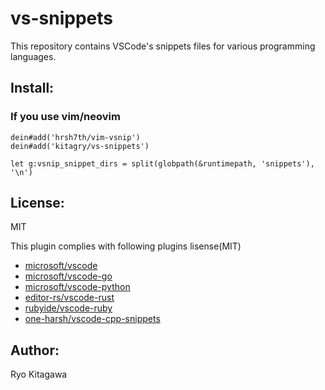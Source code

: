 vs-snippets
===========

This repository contains VSCode's snippets files for various programming languages.

Install:
--------

### If you use vim/neovim

```vim
dein#add('hrsh7th/vim-vsnip')
dein#add('kitagry/vs-snippets')

let g:vsnip_snippet_dirs = split(globpath(&runtimepath, 'snippets'), '\n')
```

License:
--------

MIT

This plugin complies with following plugins lisense(MIT)

- [microsoft/vscode](https://github.com/microsoft/vscode)
- [microsoft/vscode-go](https://github.com/microsoft/vscode-go)
- [microsoft/vscode-python](https://github.com/microsoft/vscode-python)
- [editor-rs/vscode-rust](https://github.com/editor-rs/vscode-rust)
- [rubyide/vscode-ruby](https://github.com/rubyide/vscode-ruby)
- [one-harsh/vscode-cpp-snippets](https://github.com/one-harsh/vscode-cpp-snippets)

Author:
-------

Ryo Kitagawa
